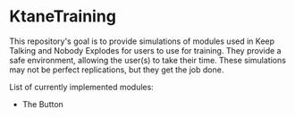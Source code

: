 # KtaneTraining
This repository's goal is to provide simulations of modules used in Keep Talking and Nobody Explodes for users to use for training. They provide a safe environment, allowing the user(s) to take their time. These simulations may not be perfect replications, but they get the job done.

List of currently implemented modules:
* The Button
